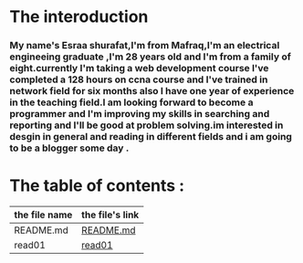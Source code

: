 # The interoduction 
 ### My name's Esraa shurafat,I'm from Mafraq,I'm an electrical engineeing graduate ,I'm 28 years old and I'm from a family of eight.currently I'm taking a web development course l've completed a 128 hours on ccna course and I've trained in network field for six months  also l have one year of experience in the teaching field.I am looking forward to become a programmer and I'm improving my skills in searching and reporting and I'll be good at problem solving.im  interested in desgin in general and reading in different fields  and i am going to be a blogger some day .

# The table of contents :
| the file name    | the file's link |
| ----------- | ----------- |
| README.md     | [README.md ](https://esraashurafat.github.io/reading-notes/)    |
| read01  | [read01](https://esraashurafat.github.io/reading-notes/read01)      |  

